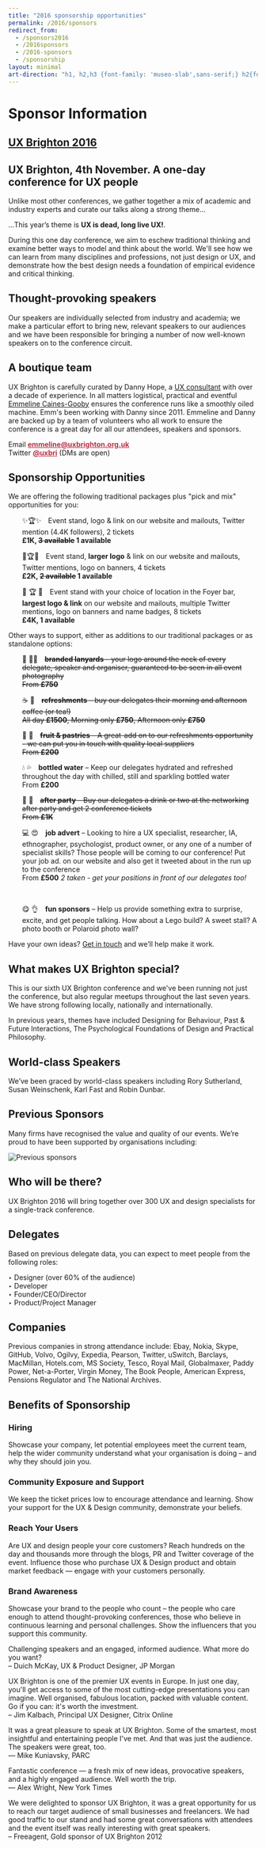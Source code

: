 ```yaml
---
title: "2016 sponsorship opportunities"
permalink: /2016/sponsors
redirect_from:   
  - /sponsors2016
  - /2016sponsors
  - /2016-sponsors
  - /sponsorship
layout: minimal
art-direction: "h1, h2,h3 {font-family: 'museo-slab',sans-serif;} h2{font-size: 1.5rem; color: #1075b0} h3{font-size: 1.3rem; color: #1075b0 !important} img {width: 100%; padding:0; margin: 0; border: none} h1#sponsor-information{background-image: url('/assets/conference-2016/16415170687_c4ed3d9c88_k.jpg'); background-repeat: no-repeat; margin: -2rem -2rem 0 -2rem; padding: 35% 1rem 0 1rem; text-align: center; height: 5rem; background-size: cover; color: #fff !important;} #ux-brighton-2016 {background-image: url(/2016/logo/red-square-2016.svg); background-repeat: no-repeat; color: transparent; height: 15%; width: auto; position: absolute; top: 1rem; left: 1rem; margin: 0; padding: 0;} #ux-brighton-2016httpuxbrightonorguk  a {height: 100%; width: auto; display: block; color: transparent} #ux-brighton-2016httpuxbrightonorguk a:hover {border: none} .event-detail{position: relative} .event-meta{ margin-bottom: 0} #ux-brighton-4th-november-a-one-day-conference-for-ux-people {font-size: 3.2vmin; margin: 0 -2rem; padding: 1rem 2rem; background: #b83246; color: #fff; text-align: center;} div#body p{font-size: 1.1rem; line-height: 1.7rem} .quote p {margin: 6rem 2rem 0 0; color: rgb(127,127,127)} @media (min-width: 55rem) {#quotes{float: left; width: 30%} #body{float: right; width: 70%} img {width: auto}}"
---
```

# Sponsor Information

## [UX Brighton 2016](http://uxbrighton.org.uk)

## UX Brighton, 4th November. A one-day conference for UX people

<div id="body">

<p>Unlike most other conferences, we gather together a mix of academic and industry experts and curate our talks along a strong theme…</p>

<p>…This year’s theme is <strong>UX is dead, long live UX!</strong>.</p>

<p>During this one day conference, we aim to eschew traditional thinking and examine better ways to model and think about the world. We'll see how we can learn from many disciplines and professions, not just design or UX, and demonstrate how the best design needs a foundation of empirical evidence and critical thinking.</p>

<h2>Thought-provoking speakers</h2>

<p>Our speakers are individually selected from industry and academia; we make a particular effort to bring new, relevant speakers to our audiences and we have been responsible for bringing a number of now well-known speakers on to the conference circuit.</p>

<h2>A boutique team</h2>
<p>UX Brighton is carefully curated by Danny Hope, a <a href="https://www.linkedin.com/in/dannyhope">UX consultant</a> with over a decade of experience. In all matters logistical, practical and eventful <a href="https://www.linkedin.com/in/emmeline-caines-gooby-9579195">Emmeline Caines-Gooby</a> ensures the conference runs like a smoothly oiled machine. Emm's been working with Danny since 2011. Emmeline and Danny are backed up by a team of volunteers who all work to ensure the conference is a great day for all our attendees, speakers and sponsors.</p>

<p>Email <strong><a href="mailto:emmeline@uxbrighton.org.uk" style="color:#b83246">emmeline@uxbrighton.org.uk</a></strong>
<br>Twitter <strong><a href="https://twitter.com/direct_messages/create/uxbri" style="color:#b83246">@uxbri</a></strong> (DMs are open)</p>

<h2 id="packages">Sponsorship Opportunities</h2>
<p>We are offering the following traditional packages plus "pick and mix" opportunities for you: </p>
<div style="margin-left: 2em"><p>✨🏆✨&emsp;Event stand, logo & link on our website and mailouts, Twitter mention (4.4K followers), 2 tickets <br><strong>£1K, <strike>3 available</strike> 1 available</strong></p>
<p>🌟🏆🌟&emsp;Event stand, <strong>larger logo</strong> & link on our website and mailouts, Twitter mentions, logo on banners, 4 tickets
<br><strong>£2K, <strike>2 available</strike> 1 available</strong></p>
<p>👑 🏆 👑&emsp;Event stand with your choice of location in the Foyer bar, <strong>largest logo & link</strong> on our website and mailouts, multiple Twitter mentions, logo on banners and name badges, 8 tickets <br><strong>£4K, 1 available</strong></p>
</div>

<p>Other ways to support, either as additions to our traditional packages or as standalone options:</p>
<div style="margin-left: 2em"><p>🎫 🙋🏿&emsp;<strike><strong>branded lanyards</strong> – your logo around the neck of every delegate, speaker and organiser, guaranteed to be seen in all event photography
<br>From <strong>£750</strong></strike></p>
<p>☕️ 🍵&emsp;<strike><strong>refreshments</strong> – buy our delegates their morning and afternoon coffee (or tea!)
<br>All day <strong>£1500</strong>, Morning only <strong>£750</strong>, Afternoon only <strong>£750</strong></strike></p>
<p>🍏 🍰&emsp;<strike><strong>fruit & pastries</strong> – A great-add on to our refreshments opportunity - we can put you in touch with quality local suppliers
<br>From <strong>£200</strong></strike></p>
<p>💧 💦&emsp;<strong>bottled water</strong> – Keep our delegates hydrated and refreshed throughout the day with chilled, still and sparkling bottled water
<br>From <strong>£200</strong></p>
<p>🍺 🍷&emsp;<strike><strong>after party</strong> – Buy our delegates a drink or two at the networking after party and get 2 conference tickets
<br>From <strong>£1K</strong></strike></p>
<p>💻   😍&emsp;<strong>job advert</strong> – Looking to hire a UX specialist, researcher, IA, ethnographer, psychologist, product owner, or any one of a number of specialist skills? Those people will be coming to our conference! Put your job ad. on our website and also get it tweeted about in the run up to the conference
<br>From <strong>£500</strong> <em>2 taken - get your positions in front of our delegates too!</em></p>

<br><p>😋 👌&emsp;<strong>fun sponsors</strong> – Help us provide something extra to surprise, excite, and get people talking. How about a Lego build? A sweet stall? A photo booth or Polaroid photo wall? </p></div>

<p>Have your own ideas? <a href="mailto:emmeline@uxbrighton.org.uk">Get in touch</a> and we’ll help make it work.</p>

<h2>What makes UX Brighton special?</h2>
<p>This is our sixth UX Brighton conference and we've been running not just the conference, but also regular
meetups throughout the last seven years. We have strong following locally, nationally and internationally.</p>

<p>In previous years, themes have included Designing for Behaviour, Past & Future Interactions, The Psychological Foundations of Design and Practical Philosophy.</p>

<h2>World-class Speakers</h2>
<p>We’ve been graced by world-class speakers including Rory Sutherland, Susan Weinschenk, Karl Fast and Robin Dunbar. </p>

<h2>Previous Sponsors</h2>
<p>Many firms have recognised the value and quality of our events. We’re proud to have been supported by organisations including:</p>
<p><img alt="Previous sponsors" src="/assets/conference-2016/previous-sponsors.png"></p>

<h2>Who will be there?</h2>
<p>UX Brighton 2016 will bring together over 300 UX and design
specialists for a single-track conference.</p>

<h2>Delegates</h2>
<p>Based on previous delegate data, you can expect to
meet people from the following roles:</p>
<p>‣ Designer (over 60% of the audience)
<br>‣ Developer
<br>‣ Founder/CEO/Director
<br>‣ Product/Project Manager</p>

<!-- <h2>Speakers</h2>
<p>Speakers this year will be announced over the coming weeks.</p> -->

<h2>Companies</h2>
<p>Previous companies in strong attendance include:
Ebay, Nokia, Skype, GitHub, Volvo, Ogilvy, Expedia,
Pearson, Twitter, uSwitch, Barclays, MacMillan,
Hotels.com, MS Society, Tesco, Royal Mail, Globalmaxer, Paddy
Power, Net-a-Porter, Virgin Money, The Book People,
American Express, Pensions Regulator and The National
Archives.</p>

<h2>Benefits of Sponsorship</h2>
<h3>Hiring</h3>
<p>Showcase your company, let potential employees meet the current team, help the wider community understand what your organisation is doing – and why they should join you.</p>

<h3>Community Exposure and Support</h3>
<p>We keep the ticket prices low to encourage attendance and learning. Show your support for the UX & Design community, demonstrate your beliefs.</p>

<h3>Reach Your Users</h3>
<p>Are UX and design people your core customers? Reach hundreds on the day and thousands more through the blogs, PR and Twitter coverage of the event. Influence those who purchase UX & Design product and obtain market feedback — engage with your customers personally.</p>

<h3>Brand Awareness</h3>
<p>Showcase your brand to the people who count – the people who care enough to attend thought-provoking conferences, those who believe in continuous learning and personal challenges. Show the influencers that you support this community.</p>

</div>

<div id="quotes">

<div class="quote"><p>Challenging speakers and an engaged, informed audience. What more do you want?
<br>– Duich McKay, UX & Product Designer, JP Morgan</p></div>

<div class="quote"><p>UX Brighton is one of the premier UX events in Europe. In just one day, you'll get access to some of the most cutting-edge presentations you can imagine. Well organised, fabulous location, packed with valuable content. Go if you can: it's worth the investment.
<br>– Jim Kalbach, Principal UX Designer, Citrix Online</p></div>

<div class="quote"><p>It was a great pleasure to speak at UX Brighton. Some of the smartest, most insightful and entertaining people I've met. And that was just the audience. The speakers were great, too.
<br>— Mike Kuniavsky, PARC</p></div>

<div class="quote"><p>Fantastic conference — a fresh mix of new ideas, provocative speakers, and a highly engaged audience. Well worth the trip.
<br>— Alex Wright, New York Times</p></div>

<div class="quote"><p>We were delighted to sponsor UX Brighton, it was a great opportunity for us to reach our target audience of small businesses and freelancers. We had good traffic to our stand and had some great conversations with attendees and the event itself was really interesting with great speakers.
<br>– Freeagent, Gold sponsor of UX Brighton 2012</p></div>

</div>
